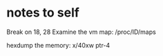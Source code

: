 # notes to self

Break on 18, 28
Examine the vm map: /proc/ID/maps

hexdump the memory:
x/40xw ptr-4